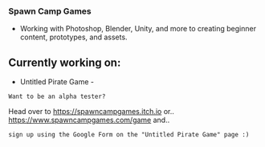### Spawn Camp Games
- Working with Photoshop, Blender, Unity, and more to creating beginner content, prototypes, and assets.

## Currently working on:

- Untitled Pirate Game -
```
Want to be an alpha tester?
```
Head over to https://spawncampgames.itch.io or..
https://www.spawncampgames.com/game and..
```
sign up using the Google Form on the "Untitled Pirate Game" page :)
```


<!--
**SpawnCampGames/SpawnCampGames** is a ✨ _special_ ✨ repository because its `README.md` (this file) appears on your GitHub profile.

Here are some ideas to get you started:

- 🔭 I’m currently working on ...
- 🌱 I’m currently learning ...
- 👯 I’m looking to collaborate on ...
- 🤔 I’m looking for help with ...
- 💬 Ask me about ...
- 📫 How to reach me: ...
- 😄 Pronouns: ...
- ⚡ Fun fact: ...
-->
